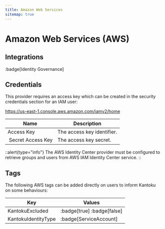```yaml
---
title: Amazon Web Services
sitemap: true
---
```


# Amazon Web Services (AWS)

## Integrations

:badge[Identity Governance]

## Credentials

This provider requires an access key which can be created in the security credentials section for an IAM user:

https://us-east-1.console.aws.amazon.com/iamv2/home

|Name|Description|
|---|---|
| Access Key | The access key identifier. |
| Secret Access Key | The access key secret. |

::alert{type="info"}
The AWS Identity Center provider must be configured to retrieve groups and users from AWS IAM Identity Center service.
::

## Tags

The following AWS tags can be added directly on users to inform Kantoku on some behaviours:

|Key|Values|
|---|---|
| KantokuExcluded | :badge[true] :badge[false] |
| KantokuIdentityType | :badge[ServiceAccount] |